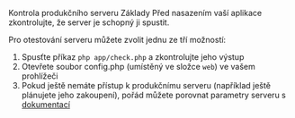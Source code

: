 Kontrola produkčního serveru
Základy
Před nasazením vaší aplikace zkontrolujte, že server je schopný ji spustit.

Pro otestování serveru můžete zvolit jednu ze tří možností:

1. Spusťte příkaz `php app/check.php` a zkontrolujte jeho výstup
2. Otevřete soubor config.php (umístěný ve složce `web`) ve vašem prohlížeči
3. Pokud ještě nemáte přístup k produkčnímu serveru (například ještě plánujete jeho zakoupení), pořád můžete porovnat parametry serveru s [dokumentací](http://symfony.com/doc/current/reference/requirements.html)
